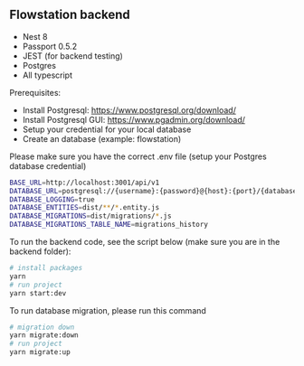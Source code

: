 ## Flowstation backend

- Nest 8
- Passport 0.5.2
- JEST (for backend testing)
- Postgres
- All typescript

Prerequisites:

- Install Postgresql: https://www.postgresql.org/download/
- Install Postgresql GUI: https://www.pgadmin.org/download/
- Setup your credential for your local database
- Create an database (example: flowstation)

Please make sure you have the correct .env file (setup your Postgres database credential)
```bash
BASE_URL=http://localhost:3001/api/v1
DATABASE_URL=postgresql://{username}:{password}@{host}:{port}/{database}
DATABASE_LOGGING=true
DATABASE_ENTITIES=dist/**/*.entity.js
DATABASE_MIGRATIONS=dist/migrations/*.js
DATABASE_MIGRATIONS_TABLE_NAME=migrations_history
```

To run the backend code, see the script below (make sure you are in the backend folder):

```bash
# install packages
yarn
# run project
yarn start:dev
```

To run database migration, please run this command
```bash
# migration down
yarn migrate:down
# run project
yarn migrate:up
```
